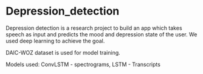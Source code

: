 # Depression_detection
Depression detection is a research project to build an app which takes speech as input and predicts the
mood and depression state of the user. We used deep learning to achieve the goal.

DAIC-WOZ dataset is used for model training.

Models used: ConvLSTM - spectrograms, LSTM - Transcripts

